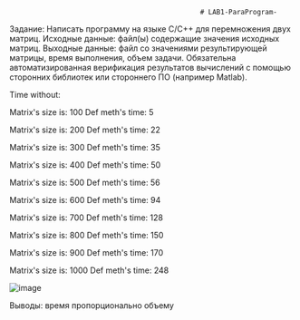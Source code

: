                                                    # LAB1-ParaProgram-
Задание: Написать программу на языке C/C++ для перемножения двух матриц. 
Исходные данные: файл(ы) содержащие значения исходных матриц.
Выходные данные: файл со значениями результирующей матрицы, время выполнения, объем задачи.
Обязательна автоматизированная верификация результатов вычислений с помощью сторонних библиотек или стороннего ПО (например Matlab).

Time without:

Matrix's size is: 100 Def meth's time: 5

Matrix's size is: 200 Def meth's time: 22

Matrix's size is: 300 Def meth's time: 35

Matrix's size is: 400 Def meth's time: 50

Matrix's size is: 500 Def meth's time: 56

Matrix's size is: 600 Def meth's time: 94

Matrix's size is: 700 Def meth's time: 128

Matrix's size is: 800 Def meth's time: 150

Matrix's size is: 900 Def meth's time: 170

Matrix's size is: 1000 Def meth's time: 248


![image](https://user-images.githubusercontent.com/92180501/202840165-06dc647e-2d06-4287-9870-0f433267ce80.png)

Выводы: время пропорционально объему
